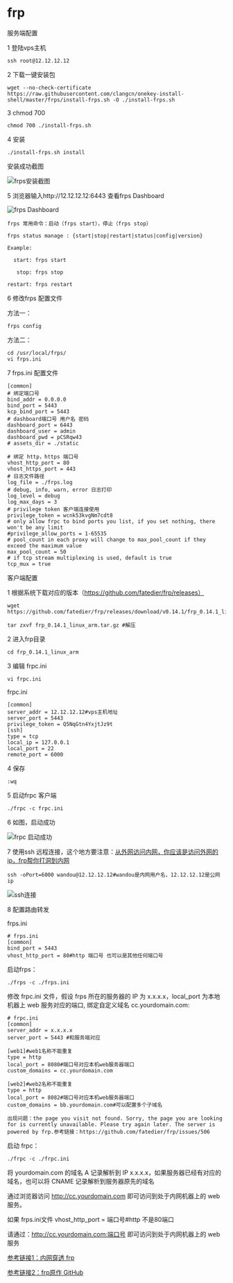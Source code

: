 # frp

服务端配置

1 登陆vps主机
```
ssh root@12.12.12.12
```
 

2 下载一键安装包
```
wget --no-check-certificate https://raw.githubusercontent.com/clangcn/onekey-install-shell/master/frps/install-frps.sh -O ./install-frps.sh
```
3 chmod 700

```
chmod 700 ./install-frps.sh
```
 

4 安装
```
./install-frps.sh install
```

安装成功截图

![frps安装截图](https://images2017.cnblogs.com/blog/1044995/201712/1044995-20171226155743729-1396171587.png)

5 浏览器输入http://12.12.12.12:6443 查看frps Dashboard

![frps Dashboard](https://images2017.cnblogs.com/blog/1044995/201712/1044995-20171222165529850-183084607.png)

```
frps 常用命令：启动（frps start），停止（frps stop）

frps status manage : {start|stop|restart|status|config|version}

Example:

  start: frps start

   stop: frps stop

restart: frps restart
```
6 修改frps 配置文件

方法一：
```
frps config
```
方法二：
```
cd /usr/local/frps/
vi frps.ini
```
7 frps.ini 配置文件

```
[common]
# 绑定端口号
bind_addr = 0.0.0.0
bind_port = 5443
kcp_bind_port = 5443
# dashboard端口号 用户名 密码
dashboard_port = 6443
dashboard_user = admin
dashboard_pwd = pCSRqw43
# assets_dir = ./static

# 绑定 http，https 端口号 
vhost_http_port = 80
vhost_https_port = 443
# 日志文件路径
log_file = ./frps.log
# debug, info, warn, error 日志打印
log_level = debug
log_max_days = 3
# privilege token 客户端连接使用
privilege_token = wcnk53kvgNm7cdt8
# only allow frpc to bind ports you list, if you set nothing, there won't be any limit
#privilege_allow_ports = 1-65535
# pool_count in each proxy will change to max_pool_count if they exceed the maximum value
max_pool_count = 50
# if tcp stream multiplexing is used, default is true
tcp_mux = true
```

客户端配置

1 根据系统下载对应的版本（https://github.com/fatedier/frp/releases）
```
wget https://github.com/fatedier/frp/releases/download/v0.14.1/frp_0.14.1_linux_arm.tar.gz

tar zxvf frp_0.14.1_linux_arm.tar.gz #解压
```
2 进入frp目录
```
cd frp_0.14.1_linux_arm
```
3 编辑 frpc.ini
```
vi frpc.ini
```
frpc.ini

```
[common]
server_addr = 12.12.12.12#vps主机地址
server_port = 5443
privilege_token = Q5NqGtn4YxjtJz9t
[ssh]
type = tcp
local_ip = 127.0.0.1
local_port = 22
remote_port = 6000
```

4 保存
```
:wq
```

5 启动frpc 客户端
```
./frpc -c frpc.ini
```
6 如图，启动成功

![frpc 启动成功](https://images2017.cnblogs.com/blog/1044995/201712/1044995-20171222170044318-162684052.png)

7 使用ssh 远程连接，这个地方要注意：[从外网访问内网，你应该是访问外网的ip，frp帮你打洞到内网](https://github.com/fatedier/frp/issues/97)
```
ssh -oPort=6000 wandou@12.12.12.12#wandou是内网用户名，12.12.12.12是公网ip
```

![ssh连接](https://images2017.cnblogs.com/blog/1044995/201712/1044995-20171222170740162-1712874836.png)

8 配置路由转发

frps.ini
```
# frps.ini
[common]
bind_port = 5443
vhost_http_port = 80#http 端口号 也可以是其他任何端口号
```

启动frps：
```
./frps -c ./frps.ini
```

修改 frpc.ini 文件，假设 frps 所在的服务器的 IP 为 x.x.x.x，local_port 为本地机器上 web 服务对应的端口, 绑定自定义域名 cc.yourdomain.com:

```
# frpc.ini
[common]
server_addr = x.x.x.x
server_port = 5443 #和服务端对应

[web1]#web1名称不能重复
type = http
local_port = 8080#端口号对应本机web服务器端口
custom_domains = cc.yourdomain.com

[web2]#web2名称不能重复
type = http
local_port = 8082#端口号对应本机web服务器端口
custom_domains = bb.yourdomain.com#可以配置多个子域名
```

`出现问题：the page you visit not found.
Sorry, the page you are looking for is currently unavailable.
Please try again later.
The server is powered by frp.参考链接：https://github.com/fatedier/frp/issues/506`

启动 frpc：
```
./frpc -c ./frpc.ini
```

将 yourdomain.com 的域名 A 记录解析到 IP x.x.x.x，如果服务器已经有对应的域名，也可以将 CNAME 记录解析到服务器原先的域名

通过浏览器访问 http://cc.yourdomain.com 即可访问到处于内网机器上的 web 服务。

如果 frps.ini文件 vhost_http_port = 端口号#http 不是80端口

请通过：http://cc.yourdomain.com:端口号 即可访问到处于内网机器上的 web 服务
 

[参考链接1：内网穿透 frp](http://www.cnblogs.com/mnstar/p/8085113.html)

[参考链接2：frp原作 GitHub](https://github.com/fatedier/frp/)


